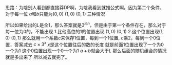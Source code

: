 思路：为啥别人看到都直接莽DP啊，为啥我看到就推公式啊。因为第二个条件，对于每一位 $a$和$b$只能为$\left(0,0\right)$ $\left(1,0\right)$ $\left(0, 1\right)$ 三种情况

所以如果给出的$L$是全1，那么答案就是$3^{len}$，但是由于第一个条件存在，那么对于每一位为0的，不能出现 1.比他高位的1的位置出现 $\left(1,0\right)$ $\left(0, 1\right)$ 2.这个位置出现$\left(1,0\right)$ $\left(0, 1\right)$ 那么就用一个系数$c$来保存1位置，每到一个1位置, $c$乘2，每到一个0位置，答案减去 $c \times 3 ^{x}$ $x$是这个位置往后的数的长度 就是前面1位置出现了一个为0一个为1 这个0位置出现一个0一个为1 $a + b$就会大于$L$ 那么后面的随机组合的情况就是多出来了 所以减去就完了。

